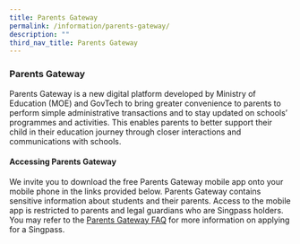 ```yaml
---
title: Parents Gateway
permalink: /information/parents-gateway/
description: ""
third_nav_title: Parents Gateway
---
```

### **Parents Gateway**

Parents Gateway is a new digital platform developed by Ministry of Education (MOE) and GovTech to bring greater convenience to parents to perform simple administrative transactions and to stay updated on schools’ programmes and activities. This enables parents to better support their child in their education journey through closer interactions and communications with schools.

#### **Accessing Parents Gateway**
We invite you to download the free Parents Gateway mobile app onto your mobile phone in the links provided below. Parents Gateway contains sensitive information about students and their parents. Access to the mobile app is restricted to parents and legal guardians who are Singpass holders. You may refer to the [Parents Gateway FAQ](https://staging.d3haevm43m8pfu.amplifyapp.com/information/parents-gateway/FAQ/) for more information on applying for a Singpass.


